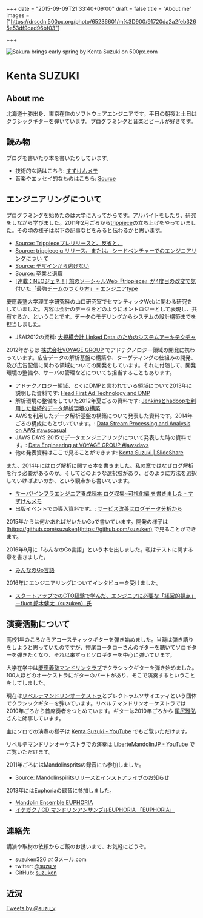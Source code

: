 +++
date = "2015-09-09T21:33:40+09:00"
draft = false
title = "About me"
images = ["https://drscdn.500px.org/photo/65236601/m%3D900/91720da2a2feb3265e53df9cad96bf03"]

+++

<div class='pixels-photo'>
  <p>
    <img src='https://drscdn.500px.org/photo/65236601/m%3D900/91720da2a2feb3265e53df9cad96bf03' alt='Sakura brings early spring by Kenta Suzuki on 500px.com'>
  </p>
  <a href='https://500px.com/photo/65236601/sakura-brings-early-spring-by-kenta-suzuki' alt='Sakura brings early spring by Kenta Suzuki on 500px.com'></a>
</div>
<script type='text/javascript' src='https://500px.com/embed.js'></script>

# Kenta SUZUKI

## About me

北海道十勝出身、東京在住のソフトウェアエンジニアです。平日の朝夜と土日はクラシックギターを弾いています。プログラミングと音楽とビールが好きです。

## 読み物

ブログを書いたり本を書いたりしています。

* 技術的な話はこちら: [すずけんメモ](http://suzuken.hatenablog.jp)
* 音楽やエッセイ的なものはこちら: [Source](http://blog.kentasuzuki.net)

## エンジニアリングについて

プログラミングを始めたのは大学に入ってからです。アルバイトをしたり、研究をしながら学びました。2011年2月ごろから[trippiece](http://trippiece.com/)の立ち上げをやっていました。その頃の様子は以下の記事などをみると伝わるかと思います。

* [Source: Trippieceプレリリースと、反省と。](http://blog.kentasuzuki.net/2011/05/trippiece.html)
* [Source: trippiece α リリース、または、シードベンチャーでのエンジニアリングについ て](http://blog.kentasuzuki.net/2011/08/trippiece.html)
* [Source: デザインから逃げない](http://blog.kentasuzuki.net/2011/09/blog-post.html)
* [Source: 卒業と退職](http://blog.kentasuzuki.net/2012/04/blog-post.html)
* [[連載：NEOジェネ！] 旅のソーシャルWeb『trippiece』が4度目の改変で気付いた「最強チームのつくり方」 - エンジニアtype](http://engineer.typemag.jp/article/trippiece)

慶應義塾大学理工学研究科の山口研究室でセマンティックWebに関わる研究をしていました。内容は会計のデータをどのようにオントロジーとして表現し、共有するか、ということです。データのモデリングからシステムの設計構築までを担当しました。

* JSAI2012の資料: [大規模会計 Linked Data のためのシステムアーキテクチャ](https://kaigi.org/jsai/webprogram/2012/pdf/479.pdf)

2012年からは [株式会社VOYAGE GROUP](http://voyagegroup.com/) でアドテクノロジー領域の開発に携わっています。広告データの解析基盤の構築や、ターゲティングの仕組みの開発、及び広告配信に関わる領域についての開発をしています。それに付随して、開発環境の整備や、サーバの管理などについても担当することもあります。

* アドテクノロジー領域、とくにDMPと言われている領域について2013年に説明した資料です: [Head First Ad Technology and DMP](http://www.slideshare.net/suzuken/head-first-ad-technology-and-dmp)
* 解析環境の整備をしていた2012年夏ごろの資料です: [Jenkinsとhadoopを利用した継続的データ解析環境の構築](http://www.slideshare.net/suzuken/jenkinshadoop)
* AWSを利用したデータ解析基盤の構築について発表した資料です。2014年ごろの構成にもとづいています。: [Data Stream Processing and Analysis on AWS #awscasual](http://www.slideshare.net/suzuken/data-stream-processing-and-analysis-on-aws-awscasual)
* JAWS DAYS 2015でデータエンジニアリングについて発表した時の資料です。: [Data Engineering at VOYAGE GROUP #jawsdays](http://www.slideshare.net/suzuken/data-engineering-atvoyagegroupjawsdays2015)
* 他の発表資料はここで見ることができます: [Kenta Suzuki | SlideShare](http://www.slideshare.net/suzuken)

また、2014年にはログ解析に関する本を書きました。私の章ではなぜログ解析を行う必要があるのか。そしてどのような選択肢があり、どのように方法を選択していけばよいのか、という観点から書いています。

* [サーバ/インフラエンジニア養成読本 ログ収集~可視化編 を書きました - すずけんメモ](http://suzuken.hatenablog.jp/entry/2014/07/18/084555)
* 出版イベントでの導入資料です。: [サービス改善はログデータ分析から](http://www.slideshare.net/suzuken/ss-38865046)

2015年からは何かあればだいたいGoで書いています。開発の様子は [https://github.com/suzuken](https://github.com/suzuken) で見ることができます。

2016年9月に「みんなのGo言語」という本を出しました。私はテストに関する章を書きました。

* [みんなのGo言語](http://gihyo.jp/book/2016/978-4-7741-8392-3)

2016年にエンジニアリングについてインタビューを受けました。

* [スタートアップでのCTO経験で学んだ、エンジニアに必要な「経営的視点」－fluct 鈴木健太（suzuken）氏](http://press.forkwell.com/post/149349743522/interview-suzuken)

## 演奏活動について

高校1年のころからアコースティックギターを弾き始めました。当時は弾き語りをしようと思っていたのですが、押尾コータローさんのギターを聴いてソロギターを弾きたくなり、それ以来ずっとソロギターを中心に弾いています。

大学在学中は[慶應義塾マンドリンクラブ](http://www.keiomandolin.net/)でクラシックギターを弾き始めました。100人ほどのオーケストラにギターのパートがあり、そこで演奏するということをしてしました。

現在は[リベルテマンドリンオーケストラ](http://www.liberte-mandolin.com/)とプレクトラムソサイエティという団体でクラシックギターを弾いています。リベルテマンドリンオーケストラでは2010年ごろから首席奏者をつとめています。ギターは2010年ごろから [尾尻雅弘](http://www.ojiri.com/index.html) さんに師事しています。

主にソロでの演奏の様子は [Kenta Suzuki - YouTube](https://www.youtube.com/user/suzukenjp) でもご覧いただけます。

リベルテマンドリンオーケストラでの演奏は [LiberteMandolinJP - YouTube](https://www.youtube.com/channel/UCfklI6Nv9phjHkWVkrWROYA) でご覧いただけます。

2011年ごろにはMandolinspritsの録音にも参加しました。

* [Source: Mandolinspiritsリリースとインストアライブのお知らせ](http://blog.kentasuzuki.net/2011/07/mandolinspirits.html)

2013年にはEuphoriaの録音に参加しました。

* [Mandolin Ensemble EUPHORIA](http://www.euphoria.tokyo.jp/)
* [イケガク / CD マンドリンアンサンブルEUPHORIA 「EUPHORIA」](http://www.ikegaku.co.jp/shopping/products/detail.php?product_id=622)

## 連絡先

講演や取材の依頼からご飯のお誘いまで、お気軽にどうぞ。

* suzuken326 _at_ Gメール.com
* twitter: [@suzu_v](https://twitter.com/suzu_v)
* GitHub: [suzuken](https://github.com/suzuken)

## 近況

<a class="twitter-timeline"  href="https://twitter.com/suzu_v" data-widget-id="642582235833434112">Tweets by @suzu_v</a>
<script>!function(d,s,id){var js,fjs=d.getElementsByTagName(s)[0],p=/^http:/.test(d.location)?'http':'https';if(!d.getElementById(id)){js=d.createElement(s);js.id=id;js.src=p+"://platform.twitter.com/widgets.js";fjs.parentNode.insertBefore(js,fjs);}}(document,"script","twitter-wjs");</script>

